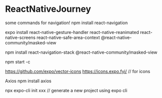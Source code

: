 # ReactNativeJourney


some commands for navigation! 
npm install react-navigation

expo install react-native-gesture-handler react-native-reanimated react-native-screens react-native-safe-area-context @react-native-community/masked-view

npm install react-navigation-stack @react-native-community/masked-view

npm start -c

https://github.com/expo/vector-icons
https://icons.expo.fyi/ // for icons


Axios
npm install axios


npx expo-cli init xxx // generate a new project using expo cli
